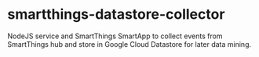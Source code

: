 # smartthings-datastore-collector
NodeJS service and SmartThings SmartApp to collect events from SmartThings hub and store in Google Cloud Datastore for later data mining.
